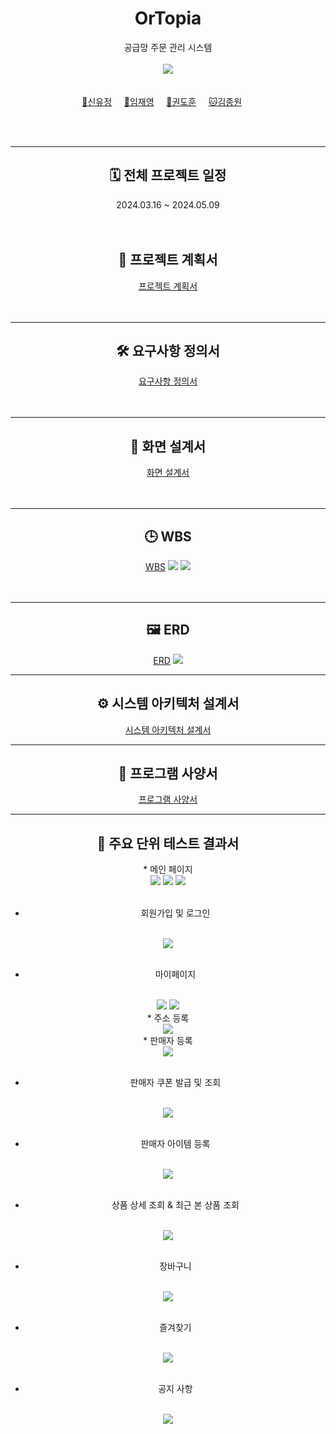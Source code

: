 <div align=center>

# OrTopia
공급망 주문 관리 시스템
<br>
<br>
<a href = "https://www.notion.so/c275b28e80d348438337a95a55b7bc56"><img src="https://img.shields.io/badge/Team Notion-ffffff?style=social&logo=Notion&logoColor=black" /></a>
<br>
<br>
<br>
[🤠신유정](https://github.com/yujeong-shin)&nbsp;&nbsp;&nbsp;&nbsp;&nbsp;[🐻임재영](https://github.com/Hi-Imjaeyoung)&nbsp;&nbsp;&nbsp;&nbsp;&nbsp;[🐼권도훈](https://github.com/kwondohoon1)&nbsp;&nbsp;&nbsp;&nbsp;&nbsp;[🐱김종원](https://github.com/Kimjongwon1)&nbsp;&nbsp;&nbsp;&nbsp;&nbsp;
</div>
<br>
<br>

---
<div align=center>
<h2> 🗓️ 전체 프로젝트 일정 </h2>
2024.03.16 ~ 2024.05.09
<br>
<br>
<br>
<h2>📝 프로젝트 계획서 </h2>
<a href="https://github.com/yujeong-shin/OrTopia/blob/master/Docs/%ED%94%84%EB%A1%9C%EC%A0%9D%ED%8A%B8%EA%B3%84%ED%9A%8D%EC%84%9C/%ED%94%84%EB%A1%9C%EC%A0%9D%ED%8A%B8%20%EA%B3%84%ED%9A%8D%EC%84%9C.pdf">프로젝트 계획서</a>
</div>
<br>
<br>

---
<div align=center>
<h2> 🛠️ 요구사항 정의서 </h2>
<a href="https://github.com/yujeong-shin/OrTopia/blob/master/Docs/%EC%9A%94%EA%B5%AC%EC%82%AC%ED%95%AD%EC%A0%95%EC%9D%98%EC%84%9C/%EC%9A%94%EA%B5%AC%EC%82%AC%ED%95%AD%EC%A0%95%EC%9D%98%EC%84%9C.pdf">요구사항 정의서</a>
</div>
<br>
<br>

---
<div align=center>
<h2> 🎨 화면 설계서 </h2>
<a href="https://www.figma.com/file/LJ6RQlTleAg8cQPLwReTHm/3%EC%A1%B0?type=design&node-id=0-1&mode=design&t=87fYffD9wVwiXvXe-0">화면 설계서</a>
</div>
<br>
<br>

---
<div align=center>
<h2> 🕒 WBS </h2>
<a href="https://github.com/yujeong-shin/OrTopia/blob/master/Docs/WBS/WBS.pdf">WBS</a>
<img src="https://github.com/yujeong-shin/OrTopia/blob/master/Docs/WBS/WBS1.png" />
<img src="https://github.com/yujeong-shin/OrTopia/blob/master/Docs/WBS/WBS2.png" />
</div>
<br>
<br>

---
<div align=center>
<h2> 🖼️ ERD </h2> 
<a href="https://app.diagrams.net/#G1V4hFe8kKqSb__3v7j4n1dP4GaezfI1jR#%7B%22pageId%22%3A%22zsw55LCCuFM0yS5R2fEg%22%7D">ERD</a>
<img src="https://github.com/yujeong-shin/OrTopia/blob/master/Docs/ERD/ERD.png" />
</div>

---
<div align=center>
<h2> ⚙️ 시스템 아키텍처 설계서 </h2>
<a href="https://github.com/yujeong-shin/OrTopia/blob/master/Docs/%EC%8B%9C%EC%8A%A4%ED%85%9C%20%EC%95%84%ED%82%A4%ED%85%8D%EC%B2%98%20%EC%84%A4%EA%B3%84%EC%84%9C/%EC%8B%9C%EC%8A%A4%ED%85%9C%20%EC%95%84%ED%82%A4%ED%85%8D%EC%B2%98%20%EC%84%A4%EA%B3%84%EC%84%9C.png">시스템 아키텍처 설계서</a>
</div>

---
<div align=center>
<h2> 📰 프로그램 사양서 </h2>
<a href="https://github.com/yujeong-shin/OrTopia/blob/master/Docs/%ED%94%84%EB%A1%9C%EA%B7%B8%EB%9E%A8%EC%82%AC%EC%96%91%EC%84%9C/%ED%94%84%EB%A1%9C%EA%B7%B8%EB%9E%A8%20%EC%82%AC%EC%96%91%EC%84%9C.pdf">프로그램 사양서</a>
</div>

---
<div align=center>
<h2> 🧩 주요 단위 테스트 결과서 </h2> 
* 메인 페이지
<br>
<img src="https://github.com/beyond-sw-camp/be03-fin-3team-OrTopia-OMS/assets/57553339/3e9bdbe0-647f-4c2c-b63b-5b4ddcc8415e"
 />
<img src="https://github.com/beyond-sw-camp/be03-fin-3team-OrTopia-OMS/assets/57553339/6cf012fc-1469-4ed5-8a5a-53b2c84a339a" />
<img src="https://github.com/beyond-sw-camp/be03-fin-3team-OrTopia-OMS/assets/57553339/27f74d94-1835-4912-9d71-774d67cc114c" />
<br>
<br>

* 회원가입 및 로그인
<br>
<img src="https://github.com/beyond-sw-camp/be03-fin-3team-OrTopia-OMS/assets/57553339/c9af6eba-6506-4ab0-a795-4925931a3da8" />
<br>
<br>

* 마이페이지
<br>
<img src="https://github.com/beyond-sw-camp/be03-fin-3team-OrTopia-OMS/assets/57553339/0f0c1913-7945-4f7e-9d63-0546afed635f" />
<img src="https://github.com/beyond-sw-camp/be03-fin-3team-OrTopia-OMS/assets/57553339/15e87ebb-af4a-4457-9396-b243140f5599" />
<br>
* 주소 등록
<br>
<img src="https://github.com/beyond-sw-camp/be03-fin-3team-OrTopia-OMS/assets/57553339/620325fb-bd6b-4dfe-bdde-5eb119b25d85" />
<br>
* 판매자 등록
<br>
<img src="https://github.com/beyond-sw-camp/be03-fin-3team-OrTopia-OMS/assets/57553339/d25b5d15-fd17-450f-a1a2-c950e41229ee" />
<br>
<br>

* 판매자 쿠폰 발급 및 조회
<br>
<img src="https://github.com/beyond-sw-camp/be03-fin-3team-OrTopia-OMS/assets/57553339/89f31afe-3dd5-4644-bef8-b112b795dbe1" />
<br>
<br>

* 판매자 아이템 등록
<br>
<img src="https://github.com/beyond-sw-camp/be03-fin-3team-OrTopia-OMS/assets/57553339/b503dc36-4b2d-400c-a9fd-fda5459a474a" />
<br>
<br>

* 상품 상세 조회 & 최근 본 상품 조회
<br>
<img src="https://github.com/beyond-sw-camp/be03-fin-3team-OrTopia-OMS/assets/57553339/ca9c0dba-ea97-4542-a01b-4b5047118499" />
<br>
<br>


* 장바구니
<br>
<img src="https://github.com/beyond-sw-camp/be03-fin-3team-OrTopia-OMS/assets/57553339/ace85082-7d44-4244-8842-df28118e3d8a" />
<br>
<br>

* 즐겨찾기
<br>
<img src="https://github.com/beyond-sw-camp/be03-fin-3team-OrTopia-OMS/assets/57553339/d9d51c0c-76f6-4a4f-ae20-4fbff339e385" />
<br>
<br>

* 공지 사항
<br>
<img src="https://github.com/beyond-sw-camp/be03-fin-3team-OrTopia-OMS/assets/57553339/634761e5-eb1e-4071-be16-b2f3ebda7f78" />
<br>
<br>
